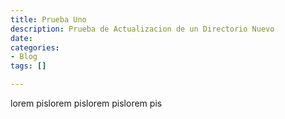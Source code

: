 ```yaml
---
title: Prueba Uno
description: Prueba de Actualizacion de un Directorio Nuevo
date: 
categories:
- Blog
tags: []

---
```

lorem pislorem pislorem pislorem pis